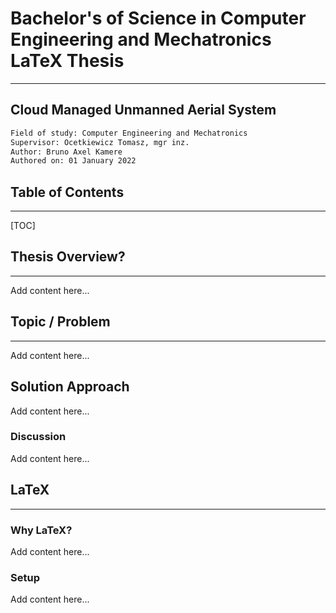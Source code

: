# Bachelor's of Science in Computer Engineering and Mechatronics LaTeX Thesis

---

## Cloud Managed Unmanned Aerial System

```html
Field of study: Computer Engineering and Mechatronics
Supervisor: Ocetkiewicz Tomasz, mgr inz.
Author: Bruno Axel Kamere
Authored on: 01 January 2022
```

## Table of Contents

---

[TOC]

## Thesis Overview?

---

Add content here...

## Topic / Problem

---

Add content here...

## Solution Approach

Add content here...

### Discussion

Add content here...

## LaTeX

---

### Why LaTeX?

Add content here...

### Setup

Add content here...

